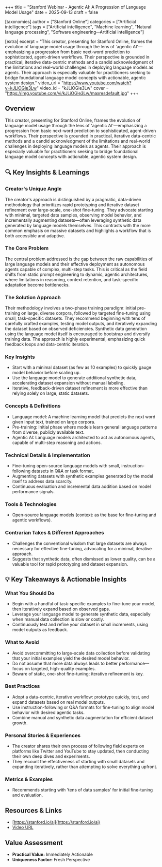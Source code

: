 +++
title = "Stanford Webinar - Agentic AI: A Progression of Language Model Usage"
date = 2025-09-13
draft = false

[taxonomies]
author = ["Stanford Online"]
categories = ["Artificial intelligence"]
tags = ["Artificial intelligence", "Machine learning", "Natural language processing", "Software engineering--Artificial intelligence"]

[extra]
excerpt = "This creator, presenting for Stanford Online, frames the evolution of language model usage through the lens of 'agentic AI'—emphasizing a progression from basic next-word prediction to sophisticated, agent-driven workflows. Their perspective is grounded in practical, iterative data-centric methods and a candid acknowledgment of the limitations and real-world challenges in deploying language models as agents. Their approach is especially valuable for practitioners seeking to bridge foundational language model concepts with actionable, agentic system design."
video_url = "https://www.youtube.com/watch?v=kJLiOGle3Lw"
video_id = "kJLiOGle3Lw"
cover = "https://img.youtube.com/vi/kJLiOGle3Lw/maxresdefault.jpg"
+++

## Overview

This creator, presenting for Stanford Online, frames the evolution of language model usage through the lens of 'agentic AI'—emphasizing a progression from basic next-word prediction to sophisticated, agent-driven workflows. Their perspective is grounded in practical, iterative data-centric methods and a candid acknowledgment of the limitations and real-world challenges in deploying language models as agents. Their approach is especially valuable for practitioners seeking to bridge foundational language model concepts with actionable, agentic system design.

## 🔍 Key Insights & Learnings

### Creator's Unique Angle
The creator's approach is distinguished by a pragmatic, data-driven methodology that prioritizes rapid prototyping and iterative dataset refinement over large-scale, one-shot fine-tuning. They advocate starting with minimal, targeted data samples, observing model behavior, and incrementally augmenting datasets—often leveraging synthetic data generated by language models themselves. This contrasts with the more common emphasis on massive datasets and highlights a workflow that is both accessible and adaptive.

### The Core Problem
The central problem addressed is the gap between the raw capabilities of large language models and their effective deployment as autonomous agents capable of complex, multi-step tasks. This is critical as the field shifts from static prompt engineering to dynamic, agentic architectures, where limitations in reasoning, context retention, and task-specific adaptation become bottlenecks.

### The Solution Approach
Their methodology involves a two-phase training paradigm: initial pre-training on large, diverse corpora, followed by targeted fine-tuning using small, task-specific datasets. They recommend beginning with tens of carefully crafted examples, testing model outputs, and iteratively expanding the dataset based on observed deficiencies. Synthetic data generation using the language model itself is encouraged to bootstrap and diversify training data. The approach is highly experimental, emphasizing quick feedback loops and data-centric iteration.

### Key Insights
- Start with a minimal dataset (as few as 10 examples) to quickly gauge model behavior before scaling up.
- Use the language model to generate additional synthetic data, accelerating dataset expansion without manual labeling.
- Iterative, feedback-driven dataset refinement is more effective than relying solely on large, static datasets.

### Concepts & Definitions
- Language model: A machine learning model that predicts the next word given input text, trained on large corpora.
- Pre-training: Initial phase where models learn general language patterns from diverse, publicly available text.
- Agentic AI: Language models architected to act as autonomous agents, capable of multi-step reasoning and actions.

### Technical Details & Implementation
- Fine-tuning open-source language models with small, instruction-following datasets in Q&A or task format.
- Augmenting datasets with synthetic examples generated by the model itself to address data scarcity.
- Continuous evaluation and incremental data addition based on model performance signals.

### Tools & Technologies
- Open-source language models (context: as the base for fine-tuning and agentic workflows).

### Contrarian Takes & Different Approaches
- Challenges the conventional wisdom that large datasets are always necessary for effective fine-tuning, advocating for a minimal, iterative approach.
- Suggests that synthetic data, often dismissed as lower quality, can be a valuable tool for rapid prototyping and dataset expansion.

## 💡 Key Takeaways & Actionable Insights

### What You Should Do
- Begin with a handful of task-specific examples to fine-tune your model, then iteratively expand based on observed gaps.
- Leverage your language model to generate synthetic data, especially when manual data collection is slow or costly.
- Continuously test and refine your dataset in small increments, using model outputs as feedback.

### What to Avoid
- Avoid overcommitting to large-scale data collection before validating that your initial examples yield the desired model behavior.
- Do not assume that more data always leads to better performance—focus on targeted, high-quality examples.
- Beware of static, one-shot fine-tuning; iterative refinement is key.

### Best Practices
- Adopt a data-centric, iterative workflow: prototype quickly, test, and expand datasets based on real model outputs.
- Use instruction-following or Q&A formats for fine-tuning to align model behavior with desired agentic tasks.
- Combine manual and synthetic data augmentation for efficient dataset growth.

### Personal Stories & Experiences
- The creator shares their own process of following field experts on platforms like Twitter and YouTube to stay updated, then conducting their own deep dives and experiments.
- They recount the effectiveness of starting with small datasets and expanding iteratively, rather than attempting to solve everything upfront.

### Metrics & Examples
- Recommends starting with 'tens of data samples' for initial fine-tuning and evaluation.

## Resources & Links

- [https://stanford.io/ai](https://stanford.io/ai)
- [Video URL](https://www.youtube.com/watch?v=kJLiOGle3Lw)

## Value Assessment
- **Practical Value:** Immediately Actionable
- **Uniqueness Factor:** Fresh Perspective

